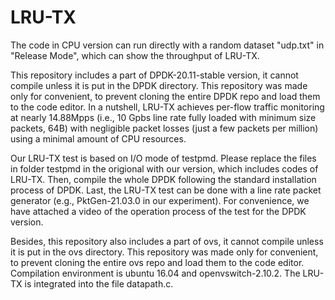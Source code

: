 # LRU-TX
The code in CPU version can run directly with a random dataset "udp.txt" in "Release Mode", which can show the throughput of LRU-TX.

This repository includes a part of DPDK-20.11-stable version, it cannot compile unless it is put in the DPDK directory. This repository was made only for convenient, to prevent cloning the entire DPDK repo and load them to the code editor. In a nutshell, LRU-TX achieves per-flow traffic monitoring at nearly 14.88Mpps (i.e., 10 Gpbs line rate fully loaded with minimum size packets, 64B) with negligible packet losses (just a few packets per million) using a minimal amount of CPU resources.

Our LRU-TX test is based on I/O mode of testpmd. Please replace the files in folder testpmd in the origional with our version, which includes codes of LRU-TX. Then, compile the whole DPDK following the standard installation process of DPDK. Last, the LRU-TX test can be done with a line rate packet generator (e.g., PktGen-21.03.0 in our experiment). For convenience, we have attached a video of the operation process of the test for the DPDK version.

Besides, this repository also includes a part of ovs, it cannot compile unless it is put in the ovs directory. This repository was made only for convenient, to prevent cloning the entire ovs repo and load them to the code editor. Compilation environment is ubuntu 16.04 and openvswitch-2.10.2. The LRU-TX is integrated into the file datapath.c.
